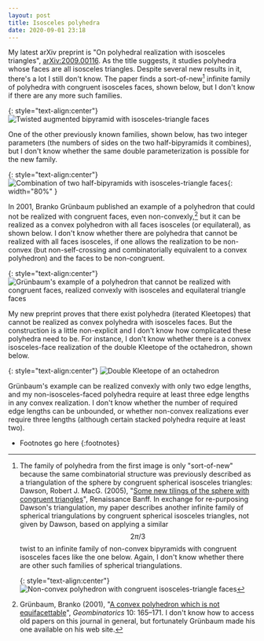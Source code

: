 ```yaml
---
layout: post
title: Isosceles polyhedra
date: 2020-09-01 23:18
---
```

My latest arXiv preprint is "On polyhedral realization with isosceles triangles", [arXiv:2009.00116](http://arxiv.org/abs/2009.00116). As the title suggests, it studies polyhedra whose faces are all isosceles triangles. Despite several new results in it, there's a lot I still don't know. The paper finds a sort-of-new[^1] infinite family of polyhedra with congruent isosceles faces, shown below, but I don't know if there are any more such families.

{: style="text-align:center"}
![Twisted augmented bipyramid with isosceles-triangle faces]({{site.baseurl}}/assets/2020/twisted.svg)

One of the other previously known families, shown below, has two integer parameters (the numbers of sides on the two half-bipyramids it combines), but I don't know whether the same double parameterization is possible for the new family.

{: style="text-align:center"}
![Combination of two half-bipyramids with isosceles-triangle faces]({{site.baseurl}}/assets/2020/biarc.svg){: width="80%" }

In 2001, Branko Grünbaum published an example of a polyhedron that could not be realized with congruent faces, even non-convexly,[^2] but it can be realized as a convex polyhedron with all faces isosceles (or equilateral), as shown below. I don't know whether there are polyhedra that cannot be realized with all faces isosceles, if one allows the realization to be non-convex (but non-self-crossing and combinatorially equivalent to a convex polyhedron) and the faces to be non-congruent.

{: style="text-align:center"}
![Grünbaum's example of a polyhedron that cannot be realized with congruent faces, realized convexly with isosceles and equilateral triangle faces]({{site.baseurl}}/assets/2020/grunbaum.svg)

My new preprint proves that there exist polyhedra (iterated Kleetopes) that cannot be realized as convex polyhedra with isosceles faces. But the construction is a little non-explicit and I don't know how complicated these polyhedra need to be. For instance, I don't know whether there is a convex isosceles-face realization of the double Kleetope of the octahedron, shown below.

{: style="text-align:center"}
![Double Kleetope of an octahedron]({{site.baseurl}}/assets/2020/kkoct.svg)

Grünbaum's example can be realized convexly with only two edge lengths, and my non-isosceles-faced polyhedra require at least three edge lengths in any convex realization. I don't know whether the number of required edge lengths can be unbounded, or whether non-convex realizations ever require three lengths (although certain stacked polyhedra require at least two).

* Footnotes go here
{:footnotes}

[^1]: The family of polyhedra from the first image is only "sort-of-new" because the same combinatorial structure was previously described as a triangulation of the sphere by congruent spherical isosceles triangles: Dawson, Robert J. MacG. (2005), "[Some new tilings of the sphere with congruent triangles](https://archive.bridgesmathart.org/2005/bridges2005-489.html)", Renaissance Banff. In exchange for re-purposing Dawson's triangulation, my paper describes another infinite family of spherical triangulations by congruent spherical isosceles triangles, not given by Dawson, based on applying a similar $$2\pi/3$$ twist to an infinite family of non-convex bipyramids with congruent isosceles faces like the one below. Again, I don't know whether there are other such families of spherical triangulations.

      {: style="text-align:center"}
![Non-convex polyhedron with congruent isosceles-triangle faces]({{site.baseurl}}/assets/2020/nwb.svg)

[^2]: Grünbaum, Branko (2001), "[A convex polyhedron which is not equifacettable](https://sites.math.washington.edu/~grunbaum/Nonequifacettablesphere.pdf)", _Geombinatorics_ 10: 165–171. I don't know how to access old papers on this journal in general, but fortunately Grünbaum made his one available on his web site.